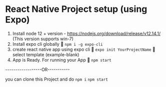 # React Native Project setup (using Expo)
1. Install node 12 + version - https://nodejs.org/download/release/v12.14.1/ (This version supports win-7)
2. Install expo cli globally
 ``npm i -g expo-cli``
3. create react native app using expo cli
 ``expo init YourProjectName``
 select template (example-blank)
4. App is Ready. For running your App
 ``npm start``

------------------OR-----------

you can clone this Project and do
``npm i``
``npm start``
